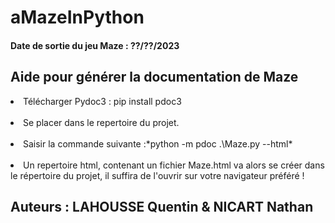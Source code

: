 # aMazeInPython
#### Date de sortie du jeu Maze : ??/??/2023
## Aide pour générer la documentation de Maze
<li>Télécharger Pydoc3 : pip install pdoc3 <br><br>
<li>Se placer dans le repertoire du projet.<br><br>
<li>Saisir la commande suivante :*python -m pdoc .\Maze.py --html* <br><br>
<li>Un repertoire html, contenant un fichier Maze.html va alors se créer dans le répertoire du projet, il suffira de l'ouvrir sur votre navigateur préféré !

## Auteurs : LAHOUSSE Quentin & NICART Nathan